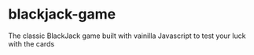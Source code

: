 # blackjack-game
The classic BlackJack game built with vainilla Javascript to test your luck with the cards
